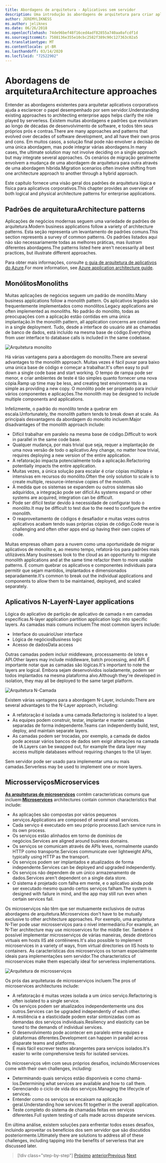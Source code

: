 ```yaml
---
title: Abordagens de arquitetura - Aplicativos sem servidor
description: Uma introdução às abordagens de arquitetura para criar aplicativos corporativos baseados em nuvem, desde arquiteturas n-tier até sem servidor.
author: JEREMYLIKNESS
ms.author: jeliknes
ms.date: 06/26/2018
ms.openlocfilehash: 74de96bef48f16ced4adf82855a740aa0afcdf1d
ms.sourcegitcommit: 7588136e355e10cbc2582f389c90c127363c02a5
ms.translationtype: MT
ms.contentlocale: pt-BR
ms.lasthandoff: 03/14/2020
ms.locfileid: "72522902"
---
```

# <a name="architecture-approaches"></a><span data-ttu-id="4a986-103">Abordagens de arquitetura</span><span class="sxs-lookup"><span data-stu-id="4a986-103">Architecture approaches</span></span>

<span data-ttu-id="4a986-104">Entender as abordagens existentes para arquitetar aplicativos corporativos ajuda a esclarecer o papel desempenhado por sem servidor.</span><span class="sxs-lookup"><span data-stu-id="4a986-104">Understanding existing approaches to architecting enterprise apps helps clarify the role played by serverless.</span></span> <span data-ttu-id="4a986-105">Existem muitas abordagens e padrões que evoluíram ao longo de décadas de desenvolvimento de software, e todos têm seus próprios prós e contras.</span><span class="sxs-lookup"><span data-stu-id="4a986-105">There are many approaches and patterns that evolved over decades of software development, and all have their own pros and cons.</span></span> <span data-ttu-id="4a986-106">Em muitos casos, a solução final pode não envolver a decisão de uma única abordagem, mas pode integrar várias abordagens.</span><span class="sxs-lookup"><span data-stu-id="4a986-106">In many cases, the ultimate solution may not involve deciding on a single approach but may integrate several approaches.</span></span> <span data-ttu-id="4a986-107">Os cenários de migração geralmente envolvem a mudança de uma abordagem de arquitetura para outra através de uma abordagem híbrida.</span><span class="sxs-lookup"><span data-stu-id="4a986-107">Migration scenarios often involve shifting from one architecture approach to another through a hybrid approach.</span></span>

<span data-ttu-id="4a986-108">Este capítulo fornece uma visão geral dos padrões de arquitetura lógica e física para aplicativos corporativos.</span><span class="sxs-lookup"><span data-stu-id="4a986-108">This chapter provides an overview of both logical and physical architecture patterns for enterprise applications.</span></span>

## <a name="architecture-patterns"></a><span data-ttu-id="4a986-109">Padrões de arquitetura</span><span class="sxs-lookup"><span data-stu-id="4a986-109">Architecture patterns</span></span>

<span data-ttu-id="4a986-110">Aplicações de negócios modernas seguem uma variedade de padrões de arquitetura.</span><span class="sxs-lookup"><span data-stu-id="4a986-110">Modern business applications follow a variety of architecture patterns.</span></span> <span data-ttu-id="4a986-111">Esta seção representa um levantamento de padrões comuns.</span><span class="sxs-lookup"><span data-stu-id="4a986-111">This section represents a survey of common patterns.</span></span> <span data-ttu-id="4a986-112">Os padrões listados aqui não são necessariamente todas as melhores práticas, mas ilustram diferentes abordagens.</span><span class="sxs-lookup"><span data-stu-id="4a986-112">The patterns listed here aren't necessarily all best practices, but illustrate different approaches.</span></span>

<span data-ttu-id="4a986-113">Para obter mais informações, consulte [o guia de arquitetura de aplicativos do Azure](https://docs.microsoft.com/azure/architecture/guide/).</span><span class="sxs-lookup"><span data-stu-id="4a986-113">For more information, see [Azure application architecture guide](https://docs.microsoft.com/azure/architecture/guide/).</span></span>

## <a name="monoliths"></a><span data-ttu-id="4a986-114">Monólitos</span><span class="sxs-lookup"><span data-stu-id="4a986-114">Monoliths</span></span>

<span data-ttu-id="4a986-115">Muitas aplicações de negócios seguem um padrão de monólito.</span><span class="sxs-lookup"><span data-stu-id="4a986-115">Many business applications follow a monolith pattern.</span></span> <span data-ttu-id="4a986-116">Os aplicativos legados são frequentemente implementados como monólitos.</span><span class="sxs-lookup"><span data-stu-id="4a986-116">Legacy applications are often implemented as monoliths.</span></span> <span data-ttu-id="4a986-117">No padrão do monólito, todas as preocupações com a aplicação estão contidas em uma única implantação.</span><span class="sxs-lookup"><span data-stu-id="4a986-117">In the monolith pattern, all application concerns are contained in a single deployment.</span></span> <span data-ttu-id="4a986-118">Tudo, desde a interface do usuário até as chamadas de banco de dados, está incluído na mesma base de código.</span><span class="sxs-lookup"><span data-stu-id="4a986-118">Everything from user interface to database calls is included in the same codebase.</span></span>

![Arquitetura monolito](./media/monolith-architecture.png)

<span data-ttu-id="4a986-120">Há várias vantagens para a abordagem do monolito.</span><span class="sxs-lookup"><span data-stu-id="4a986-120">There are several advantages to the monolith approach.</span></span> <span data-ttu-id="4a986-121">Muitas vezes é fácil puxar para baixo uma única base de código e começar a trabalhar.</span><span class="sxs-lookup"><span data-stu-id="4a986-121">It's often easy to pull down a single code base and start working.</span></span> <span data-ttu-id="4a986-122">O tempo de rampa pode ser menor, e criar ambientes de teste é tão simples quanto fornecer uma nova cópia.</span><span class="sxs-lookup"><span data-stu-id="4a986-122">Ramp up time may be less, and creating test environments is as simple as providing a new copy.</span></span> <span data-ttu-id="4a986-123">O monólito pode ser projetado para incluir vários componentes e aplicações.</span><span class="sxs-lookup"><span data-stu-id="4a986-123">The monolith may be designed to include multiple components and applications.</span></span>

<span data-ttu-id="4a986-124">Infelizmente, o padrão do monólito tende a quebrar em escala.</span><span class="sxs-lookup"><span data-stu-id="4a986-124">Unfortunately, the monolith pattern tends to break down at scale.</span></span> <span data-ttu-id="4a986-125">As principais desvantagens da abordagem do monolito incluem:</span><span class="sxs-lookup"><span data-stu-id="4a986-125">Major disadvantages of the monolith approach include:</span></span>

- <span data-ttu-id="4a986-126">Difícil trabalhar em paralelo na mesma base de código.</span><span class="sxs-lookup"><span data-stu-id="4a986-126">Difficult to work in parallel in the same code base.</span></span>
- <span data-ttu-id="4a986-127">Qualquer mudança, por mais trivial que seja, requer a implantação de uma nova versão de todo o aplicativo.</span><span class="sxs-lookup"><span data-stu-id="4a986-127">Any change, no matter how trivial, requires deploying a new version of the entire application.</span></span>
- <span data-ttu-id="4a986-128">A refatoração impacta potencialmente toda a aplicação.</span><span class="sxs-lookup"><span data-stu-id="4a986-128">Refactoring potentially impacts the entire application.</span></span>
- <span data-ttu-id="4a986-129">Muitas vezes, a única solução para escalar é criar cópias múltiplas e intensivas em recursos do monólito.</span><span class="sxs-lookup"><span data-stu-id="4a986-129">Often the only solution to scale is to create multiple, resource-intensive copies of the monolith.</span></span>
- <span data-ttu-id="4a986-130">À medida que os sistemas se expandem ou outros sistemas são adquiridos, a integração pode ser difícil.</span><span class="sxs-lookup"><span data-stu-id="4a986-130">As systems expand or other systems are acquired, integration can be difficult.</span></span>
- <span data-ttu-id="4a986-131">Pode ser difícil testar devido à necessidade de configurar todo o monólito.</span><span class="sxs-lookup"><span data-stu-id="4a986-131">It may be difficult to test due to the need to configure the entire monolith.</span></span>
- <span data-ttu-id="4a986-132">O reaproveitamento de códigos é desafiador e muitas vezes outros aplicativos acabam tendo suas próprias cópias de código.</span><span class="sxs-lookup"><span data-stu-id="4a986-132">Code reuse is challenging and often other apps end up having their own copies of code.</span></span>

<span data-ttu-id="4a986-133">Muitas empresas olham para a nuvem como uma oportunidade de migrar aplicativos de monolito e, ao mesmo tempo, refatorá-los para padrões mais utilizáveis.</span><span class="sxs-lookup"><span data-stu-id="4a986-133">Many businesses look to the cloud as an opportunity to migrate monolith applications and at the same time refactor them to more usable patterns.</span></span> <span data-ttu-id="4a986-134">É comum quebrar os aplicativos e componentes individuais para permitir que sejam mantidos, implantados e dimensionados separadamente.</span><span class="sxs-lookup"><span data-stu-id="4a986-134">It's common to break out the individual applications and components to allow them to be maintained, deployed, and scaled separately.</span></span>

## <a name="n-layer-applications"></a><span data-ttu-id="4a986-135">Aplicativos N-Layer</span><span class="sxs-lookup"><span data-stu-id="4a986-135">N-Layer applications</span></span>

<span data-ttu-id="4a986-136">Lógica do aplicativo de partição de aplicativo de camada n em camadas específicas.</span><span class="sxs-lookup"><span data-stu-id="4a986-136">N-layer application partition application logic into specific layers.</span></span> <span data-ttu-id="4a986-137">As camadas mais comuns incluem:</span><span class="sxs-lookup"><span data-stu-id="4a986-137">The most common layers include:</span></span>

- <span data-ttu-id="4a986-138">Interface do usuário</span><span class="sxs-lookup"><span data-stu-id="4a986-138">User interface</span></span>
- <span data-ttu-id="4a986-139">Lógica de negócios</span><span class="sxs-lookup"><span data-stu-id="4a986-139">Business logic</span></span>
- <span data-ttu-id="4a986-140">Acesso de dados</span><span class="sxs-lookup"><span data-stu-id="4a986-140">Data access</span></span>

<span data-ttu-id="4a986-141">Outras camadas podem incluir middleware, processamento de lotes e API.</span><span class="sxs-lookup"><span data-stu-id="4a986-141">Other layers may include middleware, batch processing, and API.</span></span> <span data-ttu-id="4a986-142">É importante notar que as camadas são lógicas.</span><span class="sxs-lookup"><span data-stu-id="4a986-142">It's important to note the layers are logical.</span></span> <span data-ttu-id="4a986-143">Embora sejam desenvolvidos isoladamente, podem ser todos implantados na mesma plataforma alvo.</span><span class="sxs-lookup"><span data-stu-id="4a986-143">Although they're developed in isolation, they may all be deployed to the same target platform.</span></span>

![Arquitetura N-Camada](./media/n-layer-architecture.png)

<span data-ttu-id="4a986-145">Existem várias vantagens para a abordagem N-Layer, incluindo:</span><span class="sxs-lookup"><span data-stu-id="4a986-145">There are several advantages to the N-Layer approach, including:</span></span>

- <span data-ttu-id="4a986-146">A refatoração é isolada a uma camada.</span><span class="sxs-lookup"><span data-stu-id="4a986-146">Refactoring is isolated to a layer.</span></span>
- <span data-ttu-id="4a986-147">As equipes podem construir, testar, implantar e manter camadas separadas de forma independente.</span><span class="sxs-lookup"><span data-stu-id="4a986-147">Teams can independently build, test, deploy, and maintain separate layers.</span></span>
- <span data-ttu-id="4a986-148">As camadas podem ser trocadas, por exemplo, a camada de dados pode acessar vários bancos de dados sem exigir alterações na camada de IA.</span><span class="sxs-lookup"><span data-stu-id="4a986-148">Layers can be swapped out, for example the data layer may access multiple databases without requiring changes to the UI layer.</span></span>

<span data-ttu-id="4a986-149">Sem servidor pode ser usado para implementar uma ou mais camadas.</span><span class="sxs-lookup"><span data-stu-id="4a986-149">Serverless may be used to implement one or more layers.</span></span>

## <a name="microservices"></a><span data-ttu-id="4a986-150">Microsserviços</span><span class="sxs-lookup"><span data-stu-id="4a986-150">Microservices</span></span>

<span data-ttu-id="4a986-151">**[As arquiteturas de microserviços](https://docs.microsoft.com/azure/architecture/guide/architecture-styles/microservices)** contêm características comuns que incluem:</span><span class="sxs-lookup"><span data-stu-id="4a986-151">**[Microservices](https://docs.microsoft.com/azure/architecture/guide/architecture-styles/microservices)** architectures contain common characteristics that include:</span></span>

- <span data-ttu-id="4a986-152">As aplicações são compostas por vários pequenos serviços.</span><span class="sxs-lookup"><span data-stu-id="4a986-152">Applications are composed of several small services.</span></span>
- <span data-ttu-id="4a986-153">Cada serviço é executado em seu próprio processo.</span><span class="sxs-lookup"><span data-stu-id="4a986-153">Each service runs in its own process.</span></span>
- <span data-ttu-id="4a986-154">Os serviços estão alinhados em torno de domínios de negócios.</span><span class="sxs-lookup"><span data-stu-id="4a986-154">Services are aligned around business domains.</span></span>
- <span data-ttu-id="4a986-155">Os serviços se comunicam através de APIs leves, normalmente usando HTTP como transporte.</span><span class="sxs-lookup"><span data-stu-id="4a986-155">Services communicate over lightweight APIs, typically using HTTP as the transport.</span></span>
- <span data-ttu-id="4a986-156">Os serviços podem ser implantados e atualizados de forma independente.</span><span class="sxs-lookup"><span data-stu-id="4a986-156">Services can be deployed and upgraded independently.</span></span>
- <span data-ttu-id="4a986-157">Os serviços não dependem de um único armazenamento de dados.</span><span class="sxs-lookup"><span data-stu-id="4a986-157">Services aren't dependent on a single data store.</span></span>
- <span data-ttu-id="4a986-158">O sistema é projetado com falha em mente, e o aplicativo ainda pode ser executado mesmo quando certos serviços falham.</span><span class="sxs-lookup"><span data-stu-id="4a986-158">The system is designed with failure in mind, and the app may still run even when certain services fail.</span></span>

<span data-ttu-id="4a986-159">Os microserviços não têm que ser mutuamente exclusivos de outras abordagens de arquitetura.</span><span class="sxs-lookup"><span data-stu-id="4a986-159">Microservices don't have to be mutually exclusive to other architecture approaches.</span></span> <span data-ttu-id="4a986-160">Por exemplo, uma arquitetura N-Tier pode usar microsserviços para o nível intermediário.</span><span class="sxs-lookup"><span data-stu-id="4a986-160">For example, an N-Tier architecture may use microservices for the middle tier.</span></span> <span data-ttu-id="4a986-161">Também é possível implementar microsserviços de várias maneiras, desde diretórios virtuais em hosts IIS até contêineres.</span><span class="sxs-lookup"><span data-stu-id="4a986-161">It's also possible to implement microservices in a variety of ways, from virtual directories on IIS hosts to containers.</span></span> <span data-ttu-id="4a986-162">As características dos microserviços os tornam especialmente ideais para implementações sem servidor.</span><span class="sxs-lookup"><span data-stu-id="4a986-162">The characteristics of microservices make them especially ideal for serverless implementations.</span></span>

![Arquitetura de microsserviços](./media/microservices-architecture.png)

<span data-ttu-id="4a986-164">Os prós das arquiteturas de microsserviços incluem:</span><span class="sxs-lookup"><span data-stu-id="4a986-164">The pros of microservices architectures include:</span></span>

- <span data-ttu-id="4a986-165">A refatoração é muitas vezes isolada a um único serviço.</span><span class="sxs-lookup"><span data-stu-id="4a986-165">Refactoring is often isolated to a single service.</span></span>
- <span data-ttu-id="4a986-166">Os serviços podem ser atualizados independentemente uns dos outros.</span><span class="sxs-lookup"><span data-stu-id="4a986-166">Services can be upgraded independently of each other.</span></span>
- <span data-ttu-id="4a986-167">A resiliência e a elasticidade podem estar sintonizadas com as demandas dos serviços individuais.</span><span class="sxs-lookup"><span data-stu-id="4a986-167">Resiliency and elasticity can be tuned to the demands of individual services.</span></span>
- <span data-ttu-id="4a986-168">O desenvolvimento pode acontecer em paralelo entre equipes e plataformas diferentes.</span><span class="sxs-lookup"><span data-stu-id="4a986-168">Development can happen in parallel across disparate teams and platforms.</span></span>
- <span data-ttu-id="4a986-169">É mais fácil escrever testes abrangentes para serviços isolados.</span><span class="sxs-lookup"><span data-stu-id="4a986-169">It's easier to write comprehensive tests for isolated services.</span></span>

<span data-ttu-id="4a986-170">Os microserviços vêm com seus próprios desafios, incluindo:</span><span class="sxs-lookup"><span data-stu-id="4a986-170">Microservices come with their own challenges, including:</span></span>

- <span data-ttu-id="4a986-171">Determinando quais serviços estão disponíveis e como chamá-los.</span><span class="sxs-lookup"><span data-stu-id="4a986-171">Determining what services are available and how to call them.</span></span>
- <span data-ttu-id="4a986-172">Gerenciando o ciclo de vida dos serviços.</span><span class="sxs-lookup"><span data-stu-id="4a986-172">Managing the lifecycle of services.</span></span>
- <span data-ttu-id="4a986-173">Entender como os serviços se encaixam na aplicação geral.</span><span class="sxs-lookup"><span data-stu-id="4a986-173">Understanding how services fit together in the overall application.</span></span>
- <span data-ttu-id="4a986-174">Teste completo do sistema de chamadas feitas em serviços diferentes.</span><span class="sxs-lookup"><span data-stu-id="4a986-174">Full system testing of calls made across disparate services.</span></span>

<span data-ttu-id="4a986-175">Em última análise, existem soluções para enfrentar todos esses desafios, incluindo aproveitar os benefícios dos sem servidor que são discutidos posteriormente.</span><span class="sxs-lookup"><span data-stu-id="4a986-175">Ultimately there are solutions to address all of these challenges, including tapping into the benefits of serverless that are discussed later.</span></span>

>[!div class="step-by-step"]
><span data-ttu-id="4a986-176">[Próximo](index.md)
>[anterior](architecture-deployment-approaches.md)</span><span class="sxs-lookup"><span data-stu-id="4a986-176">[Previous](index.md)
[Next](architecture-deployment-approaches.md)</span></span>
